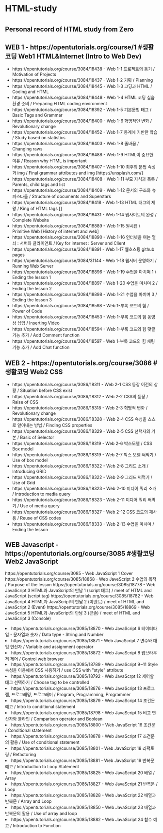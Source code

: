 # <h1>HTML-study<h1> 
<p>
  <h2>Personal record of HTML study from Zero</h2>
</p>

<p>
  <h2>WEB 1 - https://opentutorials.org/course/1 #생활코딩 Web1 HTML&Internet (Intro to Web Dev)</h2>
</p>
<p>
  <ul>
  <li>https://opentutorials.org/course/3084/18438 - Web 1-1 프로젝트의 동기 / Motivation of Projects </li>
  <li>https://opentutorials.org/course/3084/18437 - Web 1-2 기획 / Planning </li>
  <li>https://opentutorials.org/course/3084/18445 - Web 1-3 코딩과 HTML / Coding and HTML </li>
  <li>https://opentutorials.org/course/3084/18448 - Web 1-4 HTML 코딩 실습환경 준비 / Preparing HTML coding environment</li>
  <li>https://opentutorials.org/course/3084/18392 - Web 1-5 기본문법 태그 / Basic Tags and Grammar</li>
  <li>https://opentutorials.org/course/3084/18400 - Web 1-6 혁명적인 변화 / Revolutionary change </li>
  <li>https://opentutorials.org/course/3084/18452 - Web 1-7 통계에 기반한 학습 / Study based on statistics</li>
  <li>https://opentutorials.org/course/3084/18403 - Web 1-8 줄바꿈 / Changing raws</li>
  <li>https://opentutorials.org/course/3084/18488 - Web 1-9 HTML이 중요한 이유 / Reason why HTML is important</li>
  <li>https://opentutorials.org/course/3084/18407 - Web 1-10 최후의 문법 속성과 img / Final grammar attributes and img [https://unsplash.com/]</li>
  <li>https://opentutorials.org/course/3084/18408 - Web 1-11 부모 자식과 목록 / Parents, child tags and list</li>
  <li>https://opentutorials.org/course/3084/18409 - Web 1-12 문서의 구조와 슈퍼스타들 / Structure of documents and Superstars</li>
  <li>https://opentutorials.org/course/3084/18418 - Web 1-13 HTML 태그의 제왕 / King of HTML tags [<a></a>]</li>
  <li>https://opentutorials.org/course/3084/18431 - Web 1-14 웹사이트의 완성 / Complete Website</li>
  <li>https://opentutorials.org/course/3084/18889 - Web 1-15 원시웹 / Primitive Web [History of internet and web]</li>
  <li>https://opentutorials.org/course/3084/18890 - Web 1-16 인터넷을 여는 열쇠 : 서버와 클라이언트 / Key for internet : Server and Client </li>
  <li>https://opentutorials.org/course/3084/18891 - Web 1-17 웹호스팅 github pages </li>
  <li>https://opentutorials.org/course/3084/31144 - Web 1-18 웹서버 운영하기 / Running Web Server </li>
  <li>https://opentutorials.org/course/3084/18896 - Web 1-19 수업을 마치며 1 / Ending the lesson 1 </li>
  <li>https://opentutorials.org/course/3084/18897 - Web 1-20 수업을 마치며 2 / Ending the lesson 2 </li>
  <li>https://opentutorials.org/course/3084/18898 - Web 1-21 수업을 마치며 3 / Ending the lesson 3 </li>
  <li>https://opentutorials.org/course/3084/18598 - Web 1-부록 코드의 힘 / Power of Code </li>
  <li>https://opentutorials.org/course/3084/18453 - Web 1-부록 코드의 힘 동영상 삽입 / Inserting Video </li>
  <li>https://opentutorials.org/course/3084/18594 - Web 1-부록 코드의 힘 댓글 기능 추가 / Add Comment function </li>
  <li>https://opentutorials.org/course/3084/18597 - Web 1-부록 코드의 힘 채팅 기능 추가 / Add Chat function </li>
  </ul>
</p>
<p>
  <h2>WEB 2 - https://opentutorials.org/course/3086 #생활코딩 Web2 CSS</h2> 
</p>
<p>
  <ul>
  <li>https://opentutorials.org/course/3086/18311 - Web 2-1 CSS 등장 이전의 상황 / Situation before CSS exist </li>
  <li>https://opentutorials.org/course/3086/18312 - Web 2-2 CSS의 등장 / Raise of CSS </li>
  <li>https://opentutorials.org/course/3086/18318 - Web 2-3 혁명적 변화 / Revolutionary change</li>
  <li>https://opentutorials.org/course/3086/18328 - Web 2-4 CSS 속성을 스스로 알아내는 방법 / Finding CSS properties </li>
  <li>https://opentutorials.org/course/3086/18329 - Web 2-5 CSS 선택자의 기본 / Basic of Selector </li>
  <li>https://opentutorials.org/course/3086/18319 - Web 2-6 박스모델 / CSS Box model </li>
  <li>https://opentutorials.org/course/3086/18319 - Web 2-7 박스 모델 써먹기 / Use of box model </li>
  <li>https://opentutorials.org/course/3086/18322 - Web 2-8 그리드 소개 / Introducing GRID </li>
  <li>https://opentutorials.org/course/3086/18322 - Web 2-9 그리드 써먹기 / Use of Grid </li>
  <li>https://opentutorials.org/course/3086/18323 - Web 2-10 미디어 쿼리 소개 / Introduction to media query </li>
  <li>https://opentutorials.org/course/3086/18323 - Web 2-11 미디어 쿼리 써먹기 / Use of media query </li>
  <li>https://opentutorials.org/course/3086/18327 - Web 2-12 CSS 코드의 재사용 / Reuse of CSS codes </li>
  <li>https://opentutorials.org/course/3086/18333 - Web 2-13 수업을 마치며 / Ending the lesson </li>
  </ul>
</p>
<p>
  <h2> WEB Javascript - https://opentutorials.org/course/3085 #생활코딩 Web2 JavaScript</h2>
</p>
<p>
  https://opentutorials.org/course/3085 - Web JavaScript 1 Cover </li>
  https://opentutorials.org/course/3085/18868 - Web JaveScript 2 수업의 목적 / Purpose of the lesson </li>
  https://opentutorials.org/course/3085/18778 - Web JavaScript 3 HTML과 JavaScript의 만남 1 (script 태그) / meet of HTML and JavaScript (script tag) </li>
  https://opentutorials.org/course/3085/18782 - Web JavaScript 4 HTML과 JavaScript의 만남 2 (이벤트) / meet of HTML and JavaScript 2 (Event) </li>
  https://opentutorials.org/course/3085/18869 - Web JaveScript 5 HTML과 JavaScript의 만남 3 (콘솔) / meet of HTML and JavaScript 3 (Console) </li>
   <li>https://opentutorials.org/course/3085/18870 - Web JavaScript 6 테이터타입 - 문자열과 숫자 / Data type - String and Number </li>
   <li>https://opentutorials.org/course/3085/18871 - Web JavaScript 7 변수와 대입 연산자 / Variable and assignment operator </li>
   <li>https://opentutorials.org/course/3085/18872 - Web JavaScript 8 웹브라우저 제어 / Control web browser </li>
   <li>https://opentutorials.org/course/3085/18789 - Web JavaScript 9~11 Style 속성을 이용해서 CSS 사용하기 / use CSS with "style" attribute </li>
   <li>https://opentutorials.org/course/3085/18792 - Web JavaScrpt 12 제어할 태그 선택하기 / Choose tag to be controlled </li>
   <li>https://opentutorials.org/course/3085/18876 - Web JavaScript 13 프로그램, 프로그래밍, 프로그래머 / Program, Programming, Programmer </li>
   <li>https://opentutorials.org/course/3085/18879 - Web JavaScript 14 조건문 예고 / Intro to conditional statement </li>
   <li>https://opentutorials.org/course/3085/18798 - Web JavaScript 15 비교 연산자와 블라인 / Comparison operator and Boolean </li>
   <li>https://opentutorials.org/course/3085/18800 - Web JavaScript 16 조건문 / Conditional statement </li>
   <li>https://opentutorials.org/course/3085/18878 - Web JavaScript 17 조건문의 활용 / Use of conditional statement </li>
   <li>https://opentutorials.org/course/3085/18801 - Web JavaScript 18 리팩토링 / Refactoring </li>
   <li>https://opentutorials.org/course/3085/18881 - Web JavaScript 19 반복문 예고 / Introduction to Loop Statement </li>
   <li>https://opentutorials.org/course/3085/18825 - Web JavaScript 20 배열 / Array </li>
   <li>https://opentutorials.org/course/3085/18827 - Web JavaScript 21 반복문 / Loop </li>
   <li>https://opentutorials.org/course/3085/18828 - Web JavaScript 22 배열과 반복문 / Array and Loop </li>
   <li>https://opentutorials.org/course/3085/18850 - Web JavaScript 23 배열과 반복문의 활용 / Use of array and loop </li>
   <li>https://opentutorials.org/course/3085/18882 - Web JavaScript 24 함수 예고 / Introduction to Function </li>
  
</p>
